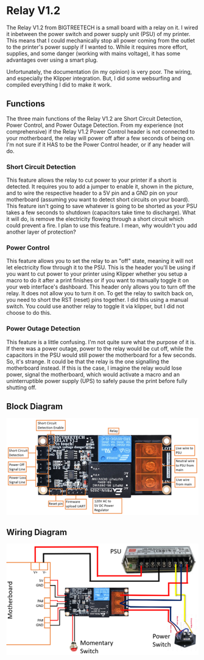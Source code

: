 # Relay V1.2
The Relay V1.2 from BIGTREETECH is a small board with a relay on it. I wired it inbetween the power switch and power supply unit (PSU) of my printer. This means that I could mechanically stop all power coming from the outlet to the printer's power supply if I wanted to. While it requires more effort, supplies, and some danger (working with mains voltage), it has some advantages over using a smart plug.

Unfortunately, the documentation (in my opinion) is very poor. The wiring, and especially the Klipper integration. But, I did some websurfing and compiled everything I did to make it work.

## Functions
The three main functions of the Relay V1.2 are Short Circuit Detection, Power Control, and Power Outage Detection. From my experience (not comprehensive) if the Relay V1.2 Power Control header is not connected to your motherboard, the relay will power off after a few seconds of being on. I'm not sure if it HAS to be the Power Control header, or if any header will do.

### Short Circuit Detection
This feature allows the relay to cut power to your printer if a short is detected. It requires you to add a jumper to enable it, shown in the picture, and to wire the respective header to a 5V pin and a GND pin on your motherboard (assuming you want to detect short circuits on your board). This feature isn't going to save whatever is going to be shorted as your PSU takes a few seconds to shutdown (capacitors take time to discharge). What it will do, is remove the electricity flowing through a short circuit which could prevent a fire. I plan to use this feature. I mean, why wouldn't you add another layer of protection?

### Power Control
This feature allows you to set the relay to an "off" state, meaning it will not let electricity flow through it to the PSU. This is the header you'll be using if you want to cut power to your printer using Klipper whether you setup a macro to do it after a print finishes or if you want to manually toggle it on your web interface's dashboard. This header only allows you to turn off the relay. It does not allow you to turn it on. To get the relay to switch back on, you need to short the RST (reset) pins together. I did this using a manual switch. You could use another relay to toggle it via klipper, but I did not choose to do this.

### Power Outage Detection
This feature is a little confusing. I'm not quite sure what the purpose of it is. If there was a power outage, power to the relay would be cut off, while the capacitors in the PSU would still power the motherboard for a few seconds. So, it's strange. It could be that the relay is the one signalling the motherboard instead. If this is the case, I imagine the relay would lose power, signal the motherboard, which would activate a macro and an uninterruptible power supply (UPS) to safely pause the print before fully shutting off.


## Block Diagram
![block_diagram](block_diagram.png)

## Wiring Diagram
![wiring_diagram](wiring_diagram.png)
